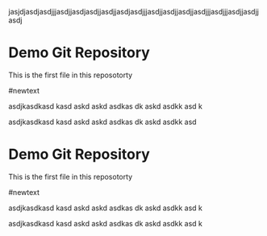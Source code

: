jasjdjasdjasdjjjasdjjasdjasdjjasdjjasdjasdjjjasdjjasdjjasdjjasdjjjasdjjjasdjjasdjjasdj
# Demo Git Repository

This is the first file in this reposotorty

#newtext

asdjkasdkasd
kasd
askd
askd
asdkas
dk
askd
asdkk
asd
k

asdjkasdkasd
kasd
askd
askd
asdkas
dk
askd
asdkk
asd




# Demo Git Repository

This is the first file in this reposotorty

#newtext

asdjkasdkasd
kasd
askd
askd
asdkas
dk
askd
asdkk
asd
k

asdjkasdkasd
kasd
askd
askd
asdkas
dk
askd
asdkk
asd
k

